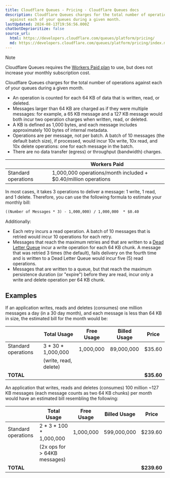 ```yaml
---
title: Cloudflare Queues - Pricing · Cloudflare Queues docs
description: Cloudflare Queues charges for the total number of operations
  against each of your queues during a given month.
lastUpdated: 2024-08-13T19:56:56.000Z
chatbotDeprioritize: false
source_url:
  html: https://developers.cloudflare.com/queues/platform/pricing/
  md: https://developers.cloudflare.com/queues/platform/pricing/index.md
---
```


Note

Cloudflare Queues requires the [Workers Paid plan](https://developers.cloudflare.com/workers/platform/pricing/#workers) to use, but does not increase your monthly subscription cost.

Cloudflare Queues charges for the total number of operations against each of your queues during a given month.

* An operation is counted for each 64 KB of data that is written, read, or deleted.
* Messages larger than 64 KB are charged as if they were multiple messages: for example, a 65 KB message and a 127 KB message would both incur two operation charges when written, read, or deleted.
* A KB is defined as 1,000 bytes, and each message includes approximately 100 bytes of internal metadata.
* Operations are per message, not per batch. A batch of 10 messages (the default batch size), if processed, would incur 10x write, 10x read, and 10x delete operations: one for each message in the batch.
* There are no data transfer (egress) or throughput (bandwidth) charges.

| | Workers Paid |
| - | - |
| Standard operations | 1,000,000 operations/month included + $0.40/million operations |

In most cases, it takes 3 operations to deliver a message: 1 write, 1 read, and 1 delete. Therefore, you can use the following formula to estimate your monthly bill:

```txt
((Number of Messages * 3) - 1,000,000) / 1,000,000  * $0.40
```

Additionally:

* Each retry incurs a read operation. A batch of 10 messages that is retried would incur 10 operations for each retry.
* Messages that reach the maximum retries and that are written to a [Dead Letter Queue](https://developers.cloudflare.com/queues/configuration/batching-retries/) incur a write operation for each 64 KB chunk. A message that was retried 3 times (the default), fails delivery on the fourth time and is written to a Dead Letter Queue would incur five (5) read operations.
* Messages that are written to a queue, but that reach the maximum persistence duration (or "expire") before they are read, incur only a write and delete operation per 64 KB chunk.

## Examples

If an application writes, reads and deletes (consumes) one million messages a day (in a 30 day month), and each message is less than 64 KB in size, the estimated bill for the month would be:

| | Total Usage | Free Usage | Billed Usage | Price |
| - | - | - | - | - |
| Standard operations | 3 \* 30 \* 1,000,000 | 1,000,000 | 89,000,000 | $35.60 |
| | (write, read, delete) | | | |
| **TOTAL** | | | | **$35.60** |

An application that writes, reads and deletes (consumes) 100 million \~127 KB messages (each message counts as two 64 KB chunks) per month would have an estimated bill resembling the following:

| | Total Usage | Free Usage | Billed Usage | Price |
| - | - | - | - | - |
| Standard operations | 2 \* 3 \* 100 \* 1,000,000 | 1,000,000 | 599,000,000 | $239.60 |
| | (2x ops for > 64KB messages) | | | |
| **TOTAL** | | | | **$239.60** |

